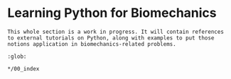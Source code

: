# Learning Python for Biomechanics

```{note}
This whole section is a work in progress. It will contain references to external tutorials on Python, along with examples to put those notions application in biomechanics-related problems.
```

```{toctree}
:glob:

*/00_index
```